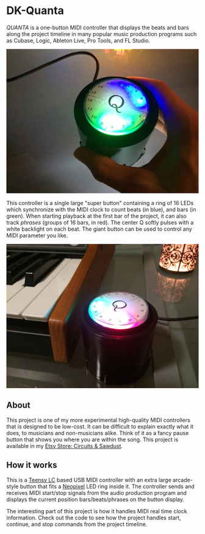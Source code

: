 # DK-Quanta
_QUANTA_ is a one-button MIDI controller that displays the beats and bars along the project timeline in many popular music production programs such as Cubase, Logic, Ableton Live, Pro Tools, and FL Studio.

![Quanta MIDI Controller](/images/quanta_on.jpg)

This controller is a single large "super button" containing a ring of 16 LEDs which synchronize with the MIDI clock to count beats (in blue), and bars (in green). When starting playback at the first bar of the project, it can also track _phrases_ (groups of 16 bars, in red). The center Q softly pulses with a white backlight on each beat. The giant button can be used to control any MIDI parameter you like. 

![Quanta MIDI Controller](/images/quanta_keyboard.jpg)

## About
This project is one of my more experimental high-quality MIDI controllers that is designed to be low-cost. It can be difficult to explain exactly what it does, to musicians and non-musicians alike.  Think of it as a fancy pause button that shows you where you are within the song. This project is available in my 
[Etsy Store: Circuits & Sawdust](https://www.etsy.com/listing/555989439).

## How it works
This is a [Teensy LC](https://www.pjrc.com/teensy/) based USB MIDI controller with an extra large arcade-style button that fits a [Neopixel](https://github.com/adafruit/Adafruit_NeoPixel) LED ring inside it. The controller sends and receives MIDI start/stop signals from the audio production program and displays the current position bars/beats/phrases on the button display.

The interesting part of this project is how it handles MIDI real time clock information. Check out the code to see how the project handles start, continue, and stop commands from the project timeline.